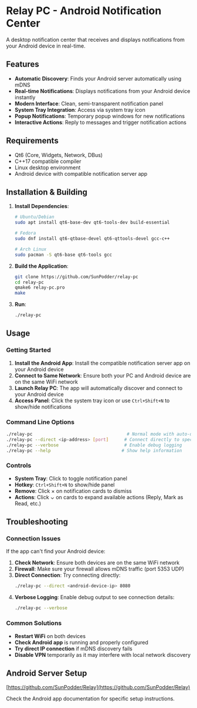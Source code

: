 # Relay PC - Android Notification Center

A desktop notification center that receives and displays notifications from your Android device in real-time.

## Features

- **Automatic Discovery**: Finds your Android server automatically using mDNS
- **Real-time Notifications**: Displays notifications from your Android device instantly
- **Modern Interface**: Clean, semi-transparent notification panel
- **System Tray Integration**: Access via system tray icon
- **Popup Notifications**: Temporary popup windows for new notifications
- **Interactive Actions**: Reply to messages and trigger notification actions

## Requirements

- Qt6 (Core, Widgets, Network, DBus)
- C++17 compatible compiler
- Linux desktop environment
- Android device with compatible notification server app

## Installation & Building

1. **Install Dependencies**:
   ```bash
   # Ubuntu/Debian
   sudo apt install qt6-base-dev qt6-tools-dev build-essential
   
   # Fedora
   sudo dnf install qt6-qtbase-devel qt6-qttools-devel gcc-c++
   
   # Arch Linux
   sudo pacman -S qt6-base qt6-tools gcc
   ```

2. **Build the Application**:
   ```bash
   git clone https://github.com/SunPodder/relay-pc
   cd relay-pc
   qmake6 relay-pc.pro
   make
   ```

3. **Run**:
   ```bash
   ./relay-pc
   ```

## Usage

### Getting Started

1. **Install the Android App**: Install the compatible notification server app on your Android device
2. **Connect to Same Network**: Ensure both your PC and Android device are on the same WiFi network
3. **Launch Relay PC**: The app will automatically discover and connect to your Android device
4. **Access Panel**: Click the system tray icon or use `Ctrl+Shift+N` to show/hide notifications

### Command Line Options

```bash
./relay-pc                                    # Normal mode with auto-discovery
./relay-pc --direct <ip-address> [port]      # Connect directly to specific server
./relay-pc --verbose                         # Enable debug logging
./relay-pc --help                           # Show help information
```

### Controls

- **System Tray**: Click to toggle notification panel
- **Hotkey**: `Ctrl+Shift+N` to show/hide panel
- **Remove**: Click × on notification cards to dismiss
- **Actions**: Click ⌄ on cards to expand available actions (Reply, Mark as Read, etc.)

## Troubleshooting

### Connection Issues

If the app can't find your Android device:

1. **Check Network**: Ensure both devices are on the same WiFi network
2. **Firewall**: Make sure your firewall allows mDNS traffic (port 5353 UDP)
3. **Direct Connection**: Try connecting directly:
   ```bash
   ./relay-pc --direct <android-device-ip> 8080
   ```
4. **Verbose Logging**: Enable debug output to see connection details:
   ```bash
   ./relay-pc --verbose
   ```

### Common Solutions

- **Restart WiFi** on both devices
- **Check Android app** is running and properly configured
- **Try direct IP connection** if mDNS discovery fails
- **Disable VPN** temporarily as it may interfere with local network discovery

## Android Server Setup

[https://github.com/SunPodder/Relay](https://github.com/SunPodder/Relay)

Check the Android app documentation for specific setup instructions.

